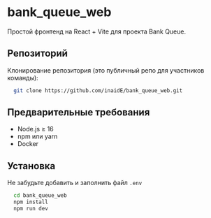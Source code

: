 # bank_queue_web

Простой фронтенд на React + Vite для проекта Bank Queue.

## Репозиторий
 
Клонирование репозитория (это публичный репо для участников команды):
```bash
  git clone https://github.com/inaidE/bank_queue_web.git
```

## Предварительные требования

- Node.js ≥ 16
- npm или yarn
- Docker

## Установка

Не забудьте добавить и заполнить файл `.env`

```bash
  cd bank_queue_web
  npm install
  npm run dev
```
